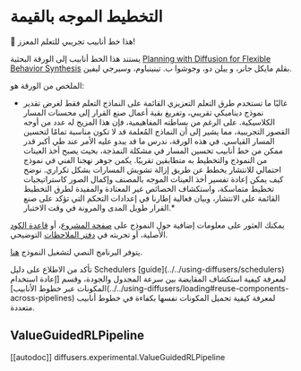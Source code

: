 # التخطيط الموجه بالقيمة

<Tip warning={true}>
🧪 هذا خط أنابيب تجريبي للتعلم المعزز!
</Tip>

يستند هذا الخط أنابيب إلى الورقة البحثية [Planning with Diffusion for Flexible Behavior Synthesis](https://huggingface.co/papers/2205.09991) بقلم مايكل جانر، و ييلن دو، وجوشوا ب. تينينباوم، وسيرجي ليفين.

الملخص من الورقة هو:

* غالبًا ما تستخدم طرق التعلم التعزيزي القائمة على النماذج التعلم فقط لغرض تقدير نموذج ديناميكي تقريبي، وتفريغ بقية أعمال صنع القرار إلى محسنات المسار الكلاسيكية. على الرغم من بساطته المفاهيمية، فإن هذا المزيج له عدد من أوجه القصور التجريبية، مما يشير إلى أن النماذج المُعلمة قد لا تكون مناسبة تمامًا لتحسين المسار القياسي. في هذه الورقة، ندرس ما قد يبدو عليه الأمر عند طي أكبر قدر ممكن من خط أنابيب تحسين المسار في مشكلة النمذجة، بحيث يصبح أخذ العينات من النموذج والتخطيط به متطابقين تقريبًا. يكمن جوهر نهجنا الفني في نموذج احتمالي للانتشار يخطط عن طريق إزالة تشويش المسارات بشكل تكراري. نوضح كيف يمكن إعادة تفسير أخذ العينات الموجه بالمصنف وإكمال الصور كاستراتيجيات تخطيط متماسكة، واستكشاف الخصائص غير المعتادة والمفيدة لطرق التخطيط القائمة على الانتشار، وبيان فعالية إطارنا في إعدادات التحكم التي تؤكد على صنع القرار طويل المدى والمرونة في وقت الاختبار.*

يمكنك العثور على معلومات إضافية حول النموذج على [صفحة المشروع](https://diffusion-planning.github.io/)، أو [قاعدة الكود](https://github.com/jannerm/diffuser) الأصلية، أو تجربته في [دفتر الملاحظات](https://colab.research.google.com/drive/1rXm8CX4ZdN5qivjJ2lhwhkOmt_m0CvU0#scrollTo=6HXJvhyqcITc&uniqifier=1) التوضيحي.

يتوفر البرنامج النصي لتشغيل النموذج [هنا](https://github.com/huggingface/diffusers/tree/main/examples/reinforcement_learning).

<Tip>
تأكد من الاطلاع على دليل Schedulers [guide](../../using-diffusers/schedulers) لمعرفة كيفية استكشاف المقايضة بين سرعة المجدول والجودة، وقسم [إعادة استخدام المكونات عبر خطوط الأنابيب](../../using-diffusers/loading#reuse-components-across-pipelines) لمعرفة كيفية تحميل المكونات نفسها بكفاءة في خطوط أنابيب متعددة.
</Tip>

## ValueGuidedRLPipeline

[[autodoc]] diffusers.experimental.ValueGuidedRLPipeline